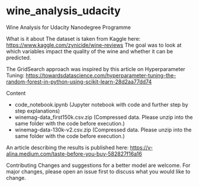 # wine_analysis_udacity
Wine Analysis for Udacity Nanodegree Programme

What is it about
The dataset is taken from Kaggle here: https://www.kaggle.com/zynicide/wine-reviews 
The goal was to look at which variables impact the quality of the wine and whether it can be predicted.

The GridSearch approach was inspired by this article on Hyperparameter Tuning: https://towardsdatascience.com/hyperparameter-tuning-the-random-forest-in-python-using-scikit-learn-28d2aa77dd74

Content
- code_notebook.ipynb (Jupyter notebook with code and further step by step explanations)
- winemag-data_first150k.csv.zip (Compressed data. Please unzip into the same folder with the code before execution.) 
- winemag-data-130k-v2.csv.zip (Compressed data. Please unzip into the same folder with the code before execution.) 

An article describing the results is published here: https://v-alina.medium.com/taste-before-you-buy-582827f16a16

Contributing
Changes and suggestions for a better model are welcome. For major changes, please open an issue first to discuss what you would like to change.
